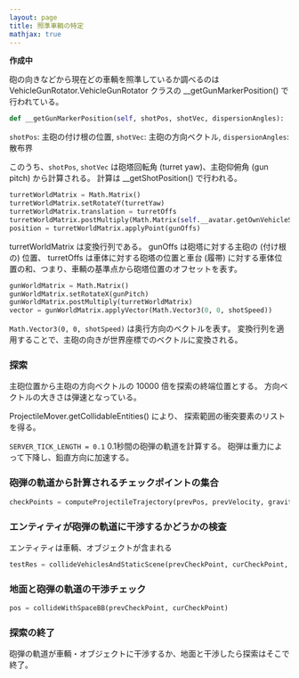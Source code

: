 ```yaml
---
layout: page
title: 照準車輌の特定
mathjax: true
---
```

**作成中**

砲の向きなどから現在どの車輌を照準しているか調べるのは VehicleGunRotator.VehicleGunRotator クラスの __getGunMarkerPosition() で行われている。

```python
def __getGunMarkerPosition(self, shotPos, shotVec, dispersionAngles):
```

`shotPos`: 主砲の付け根の位置,
`shotVec`: 主砲の方向ベクトル,
`dispersionAngles`: 散布界


このうち、`shotPos`, `shotVec` は砲塔回転角 (turret yaw)、主砲仰俯角 (gun pitch) から計算される。
計算は __getShotPosition() で行われる。

```python
turretWorldMatrix = Math.Matrix()
turretWorldMatrix.setRotateY(turretYaw)
turretWorldMatrix.translation = turretOffs
turretWorldMatrix.postMultiply(Math.Matrix(self.__avatar.getOwnVehicleStabilisedMatrix()))
position = turretWorldMatrix.applyPoint(gunOffs)
```

turretWorldMatrix は変換行列である。
gunOffs は砲塔に対する主砲の (付け根の) 位置、
turretOffs は車体に対する砲塔の位置と車台 (履帯) に対する車体位置の和、つまり、車輌の基準点から砲塔位置のオフセットを表す。

```python
gunWorldMatrix = Math.Matrix()
gunWorldMatrix.setRotateX(gunPitch)
gunWorldMatrix.postMultiply(turretWorldMatrix)
vector = gunWorldMatrix.applyVector(Math.Vector3(0, 0, shotSpeed))
```

`Math.Vector3(0, 0, shotSpeed)` は奥行方向のベクトルを表す。
変換行列を適用することで、主砲の向きが世界座標でのベクトルに変換される。

### 探索

主砲位置から主砲の方向ベクトルの 10000 倍を探索の終端位置とする。
方向ベクトルの大きさは弾速となっている。

ProjectileMover.getCollidableEntities() により、
探索範囲の衝突要素のリストを得る。

`SERVER_TICK_LENGTH = 0.1`
0.1秒間の砲弾の軌道を計算する。
砲弾は重力によって下降し、鉛直方向に加速する。


### 砲弾の軌道から計算されるチェックポイントの集合

```python
checkPoints = computeProjectileTrajectory(prevPos, prevVelocity, gravity, SERVER_TICK_LENGTH, SHELL_TRAJECTORY_EPSILON_CLIENT)
```

### エンティティが砲弾の軌道に干渉するかどうかの検査

エンティティは車輌、オブジェクトが含まれる

```python
testRes = collideVehiclesAndStaticScene(prevCheckPoint, curCheckPoint, testEntities)
```

### 地面と砲弾の軌道の干渉チェック

```python
pos = collideWithSpaceBB(prevCheckPoint, curCheckPoint)
```

### 探索の終了

砲弾の軌道が車輌・オブジェクトに干渉するか、地面と干渉したら探索はそこで終了。
